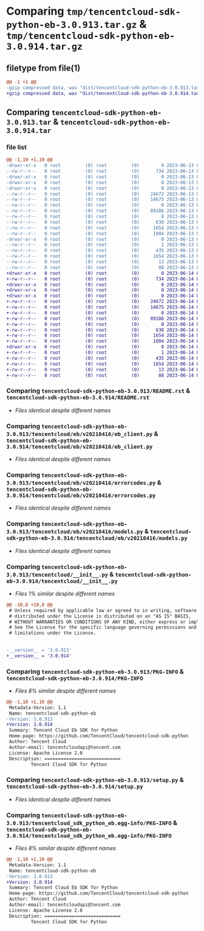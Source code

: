 # Comparing `tmp/tencentcloud-sdk-python-eb-3.0.913.tar.gz` & `tmp/tencentcloud-sdk-python-eb-3.0.914.tar.gz`

## filetype from file(1)

```diff
@@ -1 +1 @@
-gzip compressed data, was "dist/tencentcloud-sdk-python-eb-3.0.913.tar", last modified: Tue Jun 13 02:10:33 2023, max compression
+gzip compressed data, was "dist/tencentcloud-sdk-python-eb-3.0.914.tar", last modified: Wed Jun 14 00:25:27 2023, max compression
```

## Comparing `tencentcloud-sdk-python-eb-3.0.913.tar` & `tencentcloud-sdk-python-eb-3.0.914.tar`

### file list

```diff
@@ -1,19 +1,19 @@
-drwxr-xr-x   0 root         (0) root         (0)        0 2023-06-13 02:10:33.000000 tencentcloud-sdk-python-eb-3.0.913/
--rw-r--r--   0 root         (0) root         (0)      734 2023-06-13 02:10:33.000000 tencentcloud-sdk-python-eb-3.0.913/README.rst
-drwxr-xr-x   0 root         (0) root         (0)        0 2023-06-13 02:10:33.000000 tencentcloud-sdk-python-eb-3.0.913/tencentcloud/
-drwxr-xr-x   0 root         (0) root         (0)        0 2023-06-13 02:10:33.000000 tencentcloud-sdk-python-eb-3.0.913/tencentcloud/eb/
-drwxr-xr-x   0 root         (0) root         (0)        0 2023-06-13 02:10:33.000000 tencentcloud-sdk-python-eb-3.0.913/tencentcloud/eb/v20210416/
--rw-r--r--   0 root         (0) root         (0)    24672 2023-06-13 02:10:33.000000 tencentcloud-sdk-python-eb-3.0.913/tencentcloud/eb/v20210416/eb_client.py
--rw-r--r--   0 root         (0) root         (0)    14675 2023-06-13 02:10:33.000000 tencentcloud-sdk-python-eb-3.0.913/tencentcloud/eb/v20210416/errorcodes.py
--rw-r--r--   0 root         (0) root         (0)        0 2023-06-13 02:10:33.000000 tencentcloud-sdk-python-eb-3.0.913/tencentcloud/eb/v20210416/__init__.py
--rw-r--r--   0 root         (0) root         (0)    89186 2023-06-13 02:10:33.000000 tencentcloud-sdk-python-eb-3.0.913/tencentcloud/eb/v20210416/models.py
--rw-r--r--   0 root         (0) root         (0)        0 2023-06-13 02:10:33.000000 tencentcloud-sdk-python-eb-3.0.913/tencentcloud/eb/__init__.py
--rw-r--r--   0 root         (0) root         (0)      630 2023-06-13 02:10:33.000000 tencentcloud-sdk-python-eb-3.0.913/tencentcloud/__init__.py
--rw-r--r--   0 root         (0) root         (0)     1654 2023-06-13 02:10:33.000000 tencentcloud-sdk-python-eb-3.0.913/PKG-INFO
--rw-r--r--   0 root         (0) root         (0)     1004 2023-06-13 02:10:33.000000 tencentcloud-sdk-python-eb-3.0.913/setup.py
-drwxr-xr-x   0 root         (0) root         (0)        0 2023-06-13 02:10:33.000000 tencentcloud-sdk-python-eb-3.0.913/tencentcloud_sdk_python_eb.egg-info/
--rw-r--r--   0 root         (0) root         (0)        1 2023-06-13 02:10:33.000000 tencentcloud-sdk-python-eb-3.0.913/tencentcloud_sdk_python_eb.egg-info/dependency_links.txt
--rw-r--r--   0 root         (0) root         (0)      435 2023-06-13 02:10:33.000000 tencentcloud-sdk-python-eb-3.0.913/tencentcloud_sdk_python_eb.egg-info/SOURCES.txt
--rw-r--r--   0 root         (0) root         (0)     1654 2023-06-13 02:10:33.000000 tencentcloud-sdk-python-eb-3.0.913/tencentcloud_sdk_python_eb.egg-info/PKG-INFO
--rw-r--r--   0 root         (0) root         (0)       13 2023-06-13 02:10:33.000000 tencentcloud-sdk-python-eb-3.0.913/tencentcloud_sdk_python_eb.egg-info/top_level.txt
--rw-r--r--   0 root         (0) root         (0)       88 2023-06-13 02:10:33.000000 tencentcloud-sdk-python-eb-3.0.913/setup.cfg
+drwxr-xr-x   0 root         (0) root         (0)        0 2023-06-14 00:25:27.000000 tencentcloud-sdk-python-eb-3.0.914/
+-rw-r--r--   0 root         (0) root         (0)      734 2023-06-14 00:25:27.000000 tencentcloud-sdk-python-eb-3.0.914/README.rst
+drwxr-xr-x   0 root         (0) root         (0)        0 2023-06-14 00:25:27.000000 tencentcloud-sdk-python-eb-3.0.914/tencentcloud/
+drwxr-xr-x   0 root         (0) root         (0)        0 2023-06-14 00:25:27.000000 tencentcloud-sdk-python-eb-3.0.914/tencentcloud/eb/
+drwxr-xr-x   0 root         (0) root         (0)        0 2023-06-14 00:25:27.000000 tencentcloud-sdk-python-eb-3.0.914/tencentcloud/eb/v20210416/
+-rw-r--r--   0 root         (0) root         (0)    24672 2023-06-14 00:25:27.000000 tencentcloud-sdk-python-eb-3.0.914/tencentcloud/eb/v20210416/eb_client.py
+-rw-r--r--   0 root         (0) root         (0)    14675 2023-06-14 00:25:27.000000 tencentcloud-sdk-python-eb-3.0.914/tencentcloud/eb/v20210416/errorcodes.py
+-rw-r--r--   0 root         (0) root         (0)        0 2023-06-14 00:25:27.000000 tencentcloud-sdk-python-eb-3.0.914/tencentcloud/eb/v20210416/__init__.py
+-rw-r--r--   0 root         (0) root         (0)    89186 2023-06-14 00:25:27.000000 tencentcloud-sdk-python-eb-3.0.914/tencentcloud/eb/v20210416/models.py
+-rw-r--r--   0 root         (0) root         (0)        0 2023-06-14 00:25:27.000000 tencentcloud-sdk-python-eb-3.0.914/tencentcloud/eb/__init__.py
+-rw-r--r--   0 root         (0) root         (0)      630 2023-06-14 00:25:27.000000 tencentcloud-sdk-python-eb-3.0.914/tencentcloud/__init__.py
+-rw-r--r--   0 root         (0) root         (0)     1654 2023-06-14 00:25:27.000000 tencentcloud-sdk-python-eb-3.0.914/PKG-INFO
+-rw-r--r--   0 root         (0) root         (0)     1004 2023-06-14 00:25:27.000000 tencentcloud-sdk-python-eb-3.0.914/setup.py
+drwxr-xr-x   0 root         (0) root         (0)        0 2023-06-14 00:25:27.000000 tencentcloud-sdk-python-eb-3.0.914/tencentcloud_sdk_python_eb.egg-info/
+-rw-r--r--   0 root         (0) root         (0)        1 2023-06-14 00:25:27.000000 tencentcloud-sdk-python-eb-3.0.914/tencentcloud_sdk_python_eb.egg-info/dependency_links.txt
+-rw-r--r--   0 root         (0) root         (0)      435 2023-06-14 00:25:27.000000 tencentcloud-sdk-python-eb-3.0.914/tencentcloud_sdk_python_eb.egg-info/SOURCES.txt
+-rw-r--r--   0 root         (0) root         (0)     1654 2023-06-14 00:25:27.000000 tencentcloud-sdk-python-eb-3.0.914/tencentcloud_sdk_python_eb.egg-info/PKG-INFO
+-rw-r--r--   0 root         (0) root         (0)       13 2023-06-14 00:25:27.000000 tencentcloud-sdk-python-eb-3.0.914/tencentcloud_sdk_python_eb.egg-info/top_level.txt
+-rw-r--r--   0 root         (0) root         (0)       88 2023-06-14 00:25:27.000000 tencentcloud-sdk-python-eb-3.0.914/setup.cfg
```

### Comparing `tencentcloud-sdk-python-eb-3.0.913/README.rst` & `tencentcloud-sdk-python-eb-3.0.914/README.rst`

 * *Files identical despite different names*

### Comparing `tencentcloud-sdk-python-eb-3.0.913/tencentcloud/eb/v20210416/eb_client.py` & `tencentcloud-sdk-python-eb-3.0.914/tencentcloud/eb/v20210416/eb_client.py`

 * *Files identical despite different names*

### Comparing `tencentcloud-sdk-python-eb-3.0.913/tencentcloud/eb/v20210416/errorcodes.py` & `tencentcloud-sdk-python-eb-3.0.914/tencentcloud/eb/v20210416/errorcodes.py`

 * *Files identical despite different names*

### Comparing `tencentcloud-sdk-python-eb-3.0.913/tencentcloud/eb/v20210416/models.py` & `tencentcloud-sdk-python-eb-3.0.914/tencentcloud/eb/v20210416/models.py`

 * *Files identical despite different names*

### Comparing `tencentcloud-sdk-python-eb-3.0.913/tencentcloud/__init__.py` & `tencentcloud-sdk-python-eb-3.0.914/tencentcloud/__init__.py`

 * *Files 1% similar despite different names*

```diff
@@ -10,8 +10,8 @@
 # Unless required by applicable law or agreed to in writing, software
 # distributed under the License is distributed on an "AS IS" BASIS,
 # WITHOUT WARRANTIES OR CONDITIONS OF ANY KIND, either express or implied.
 # See the License for the specific language governing permissions and
 # limitations under the License.
 
 
-__version__ = '3.0.913'
+__version__ = '3.0.914'
```

### Comparing `tencentcloud-sdk-python-eb-3.0.913/PKG-INFO` & `tencentcloud-sdk-python-eb-3.0.914/PKG-INFO`

 * *Files 8% similar despite different names*

```diff
@@ -1,10 +1,10 @@
 Metadata-Version: 1.1
 Name: tencentcloud-sdk-python-eb
-Version: 3.0.913
+Version: 3.0.914
 Summary: Tencent Cloud Eb SDK for Python
 Home-page: https://github.com/TencentCloud/tencentcloud-sdk-python
 Author: Tencent Cloud
 Author-email: tencentcloudapi@tencent.com
 License: Apache License 2.0
 Description: ============================
         Tencent Cloud SDK for Python
```

### Comparing `tencentcloud-sdk-python-eb-3.0.913/setup.py` & `tencentcloud-sdk-python-eb-3.0.914/setup.py`

 * *Files identical despite different names*

### Comparing `tencentcloud-sdk-python-eb-3.0.913/tencentcloud_sdk_python_eb.egg-info/PKG-INFO` & `tencentcloud-sdk-python-eb-3.0.914/tencentcloud_sdk_python_eb.egg-info/PKG-INFO`

 * *Files 8% similar despite different names*

```diff
@@ -1,10 +1,10 @@
 Metadata-Version: 1.1
 Name: tencentcloud-sdk-python-eb
-Version: 3.0.913
+Version: 3.0.914
 Summary: Tencent Cloud Eb SDK for Python
 Home-page: https://github.com/TencentCloud/tencentcloud-sdk-python
 Author: Tencent Cloud
 Author-email: tencentcloudapi@tencent.com
 License: Apache License 2.0
 Description: ============================
         Tencent Cloud SDK for Python
```

